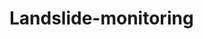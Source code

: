 # Landslide-monitoring
<html lang="en">
<head>
    <meta charset="UTF-8">
    <meta name="viewport" content="width=device-width, initial-scale=1.0">
    <title>Landslide Monitoring System</title>
    <style>
        @import url('https://fonts.googleapis.com/css2?family=Poppins:wght@300;400;700&family=Merriweather:wght@300;400;700&family=Playfair+Display:wght@400;700&display=swap');
        
        body {
            font-family: 'Poppins', sans-serif;
            background: linear-gradient(to bottom, #d1a3ff, #5e0acc);
            text-align: center;
            color: black;
            margin: 0;
            padding: 0;
            overflow-x: hidden;
        }
        header {
            display: flex;
            justify-content: space-between;
            padding: 20px;
        }
        nav {
            display: flex;
            gap: 20px;
        }
        nav a {
            color: black;
            text-decoration: none;
            font-weight: bold;
            cursor: pointer;
        }
        .main-heading {
            font-size: 36px;
            font-weight: bold;
            font-family: 'Playfair Display', serif;
            margin-top: 50px;
        }
        .button {
            background: purple;
            padding: 10px 20px;
            color: white;
            border-radius: 20px;
            display: inline-block;
            margin-top: 20px;
            cursor: pointer;
            font-family: 'Merriweather', serif;
        }
        .hidden {
            display: none;
        }
        .section {
            padding: 50px;
            opacity: 0;
            transform: translateY(50px);
            transition: opacity 1s ease-out, transform 1s ease-out;
        }
        .visible {
            opacity: 1;
            transform: translateY(0);
        }
    </style>
</head>
<body>
    <header>
        <div style="font-size: 24px; font-weight: bold; color: red; font-family: 'Playfair Display', serif;">MAVERICKS</div>
        <nav>
            <a href="#dashboard">Dashboard</a>
            <a href="#records">Records</a>
            <a href="#contact">Contact Details</a>
        </nav>
    </header>
    <div class="main-heading">Integrated Landslide Monitoring Early Warning System</div>
    <div class="button" onclick="showDetails()">Know more →</div>  
    <div id="details" class="section hidden">
        <h2 style="font-family: 'Playfair Display', serif;">Project Overview</h2>
        <p style="font-family: 'Merriweather', serif;">India is experiencing an unprecedented increase in landslide occurrences, posing significant risks to infrastructure and communities... (Full description here)</p>   
        <h2 style="font-family: 'Playfair Display', serif;">Meet the Team</h2>
        <!-- Team details will be dynamically added here -->
    </div>
    <script>
        function showDetails() {
            document.getElementById('details').classList.remove('hidden');
            document.getElementById('details').classList.add('visible');
        }
    </script>
</body>
</html>
